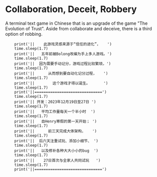# Collaboration, Deceit, Robbery
A terminal text game in Chinese that is an upgrade of the game "The Evolution of Trust". Aside from collaborate and deceive, there is a third option of robbing.

        print('||    此游戏灵感来源于“信任的进化”，   ')
        time.sleep(1.7)
        print('||   五年前被Bolong改编为手上多人游戏。')
        time.sleep(1.7)
        print('||  因为需要手动记分，游戏过程比较繁琐，')
        time.sleep(1.7)
        print('||      从而想到要自动化记分过程，   ')
        time.sleep(1.7)
        print('||        这个游戏才得以诞生。      ')
        time.sleep(1.7)
        print('||==============================')
        time.sleep(1.7)
        print('|| 开发：2023年12月19日至27日 ')
        time.sleep(1.7)
        print('||   平均工作量每天一个半小时  ')
        time.sleep(1.7)
        print('||   自Henry寒假的第一天开始； ')
        time.sleep(1.7)
        print('||      前三天完成大体架构，   ')
        time.sleep(1.7)
        print('||  后六天注重试玩、添加小细节、 ')
        time.sleep(1.7)
        print('||   以及修补各种大大小小的bug  ')
        time.sleep(1.7)
        print('||    27日首次与全家人共同试玩   ')
        time.sleep(1.7)
        print('||==============================')
